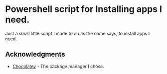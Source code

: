 # Powershell script for Installing apps I need.

Just a small little script I made to do as the name says, to install apps I need.

<!-- ACKNOWLEDGMENTS -->
## Acknowledgments

* [Chocolatey](https://community.chocolatey.org/) - The package manager I chose.
